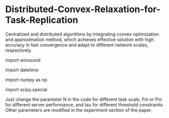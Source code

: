 # Distributed-Convex-Relaxation-for-Task-Replication
Centralized and distributed algorithms by integrating convex optimization and approximation method, which achieves effective solution with high accuracy in fast convergence and adapt to different network scales, respectively.

import winsound

import datetime

import numpy as np

import scipy.special


Just change the parameter N in the code for different task scale, Fm or Pm for different server performance, and tau for different threshold constraints. Other parameters are modified in the experiment section of the paper.
